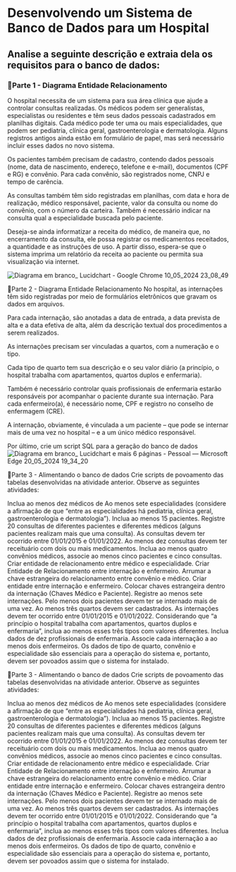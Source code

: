 # Desenvolvendo um Sistema de Banco de Dados para um Hospital

<h2> Analise a seguinte descrição e extraia dela os requisitos para o banco de dados:</h2>

<h3> 🔹Parte 1 - Diagrama Entidade Relacionamento </h3>
O hospital necessita de um sistema para sua área clínica que ajude a controlar consultas realizadas. Os médicos podem ser generalistas, especialistas ou residentes e têm seus dados pessoais cadastrados em planilhas digitais. Cada médico pode ter uma ou mais especialidades, que podem ser pediatria, clínica geral, gastroenterologia e dermatologia. Alguns registros antigos ainda estão em formulário de papel, mas será necessário incluir esses dados no novo sistema.

Os pacientes também precisam de cadastro, contendo dados pessoais (nome, data de nascimento, endereço, telefone e e-mail), documentos (CPF e RG) e convênio. Para cada convênio, são registrados nome, CNPJ e tempo de carência.

As consultas também têm sido registradas em planilhas, com data e hora de realização, médico responsável, paciente, valor da consulta ou nome do convênio, com o número da carteira. Também é necessário indicar na consulta qual a especialidade buscada pelo paciente.

Deseja-se ainda informatizar a receita do médico, de maneira que, no encerramento da consulta, ele possa registrar os medicamentos receitados, a quantidade e as instruções de uso. A partir disso, espera-se que o sistema imprima um relatório da receita ao paciente ou permita sua visualização via internet.

![Diagrama em branco_ Lucidchart - Google Chrome 10_05_2024 23_08_49](https://github.com/DanielFS22/DataBase-Hospital/assets/161477598/04e6c5d7-bac4-4f71-a177-014fd27a40b8)

🔹Parte 2 - Diagrama Entidade Relacionamento
No hospital, as internações têm sido registradas por meio de formulários eletrônicos que gravam os dados em arquivos.

Para cada internação, são anotadas a data de entrada, a data prevista de alta e a data efetiva de alta, além da descrição textual dos procedimentos a serem realizados.

As internações precisam ser vinculadas a quartos, com a numeração e o tipo.

Cada tipo de quarto tem sua descrição e o seu valor diário (a princípio, o hospital trabalha com apartamentos, quartos duplos e enfermaria).

Também é necessário controlar quais profissionais de enfermaria estarão responsáveis por acompanhar o paciente durante sua internação. Para cada enfermeiro(a), é necessário nome, CPF e registro no conselho de enfermagem (CRE).

A internação, obviamente, é vinculada a um paciente – que pode se internar mais de uma vez no hospital – e a um único médico responsável.

Por último, crie um script SQL para a geração do banco de dados
![Diagrama em branco_ Lucidchart e mais 6 páginas - Pessoal — Microsoft​ Edge 20_05_2024 19_34_20](https://github.com/DanielFS22/DataBase-Hospital/assets/161477598/c2456df9-18cd-4350-a9d8-7a6630cb6012)

🔹Parte 3 - Alimentando o banco de dados
Crie scripts de povoamento das tabelas desenvolvidas na atividade anterior. Observe as seguintes atividades:

Inclua ao menos dez médicos de
Ao menos sete especialidades (considere a afirmação de que “entre as especialidades há pediatria, clínica geral, gastroenterologia e dermatologia”).
Inclua ao menos 15 pacientes.
Registre 20 consultas de diferentes pacientes e diferentes médicos (alguns pacientes realizam mais que uma consulta). As consultas devem ter ocorrido entre 01/01/2015 e 01/01/2022. Ao menos dez consultas devem ter receituário com dois ou mais medicamentos.
Inclua ao menos quatro convênios médicos, associe ao menos cinco pacientes e cinco consultas.
Criar entidade de relacionamento entre médico e especialidade.
Criar Entidade de Relacionamento entre internação e enfermeiro.
Arrumar a chave estrangeira do relacionamento entre convênio e médico.
Criar entidade entre internação e enfermeiro.
Colocar chaves estrangeira dentro da internação (Chaves Médico e Paciente).
Registre ao menos sete internações. Pelo menos dois pacientes devem ter se internado mais de uma vez. Ao menos três quartos devem ser cadastrados. As internações devem ter ocorrido entre 01/01/2015 e 01/01/2022.
Considerando que “a princípio o hospital trabalha com apartamentos, quartos duplos e enfermaria”, inclua ao menos esses três tipos com valores diferentes.
Inclua dados de dez profissionais de enfermaria. Associe cada internação a ao menos dois enfermeiros.
Os dados de tipo de quarto, convênio e especialidade são essenciais para a operação do sistema e, portanto, devem ser povoados assim que o sistema for instalado.


🔹Parte 3 - Alimentando o banco de dados
Crie scripts de povoamento das tabelas desenvolvidas na atividade anterior. Observe as seguintes atividades:

Inclua ao menos dez médicos de
Ao menos sete especialidades (considere a afirmação de que “entre as especialidades há pediatria, clínica geral, gastroenterologia e dermatologia”).
Inclua ao menos 15 pacientes.
Registre 20 consultas de diferentes pacientes e diferentes médicos (alguns pacientes realizam mais que uma consulta). As consultas devem ter ocorrido entre 01/01/2015 e 01/01/2022. Ao menos dez consultas devem ter receituário com dois ou mais medicamentos.
Inclua ao menos quatro convênios médicos, associe ao menos cinco pacientes e cinco consultas.
Criar entidade de relacionamento entre médico e especialidade.
Criar Entidade de Relacionamento entre internação e enfermeiro.
Arrumar a chave estrangeira do relacionamento entre convênio e médico.
Criar entidade entre internação e enfermeiro.
Colocar chaves estrangeira dentro da internação (Chaves Médico e Paciente).
Registre ao menos sete internações. Pelo menos dois pacientes devem ter se internado mais de uma vez. Ao menos três quartos devem ser cadastrados. As internações devem ter ocorrido entre 01/01/2015 e 01/01/2022.
Considerando que “a princípio o hospital trabalha com apartamentos, quartos duplos e enfermaria”, inclua ao menos esses três tipos com valores diferentes.
Inclua dados de dez profissionais de enfermaria. Associe cada internação a ao menos dois enfermeiros.
Os dados de tipo de quarto, convênio e especialidade são essenciais para a operação do sistema e, portanto, devem ser povoados assim que o sistema for instalado.

